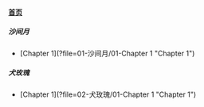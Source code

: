 
#### [首页](?file=home-首页)

##### 沙间月
- [Chapter 1](?file=01-沙间月/01-Chapter 1 "Chapter 1")

##### 犬玫瑰
- [Chapter 1](?file=02-犬玫瑰/01-Chapter 1 "Chapter 1")
